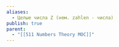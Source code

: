 ```yaml
---
aliases:
  - Целые числа Z (нем. zahlen - числа)
publish: true
parent:
  - "[[511 Numbers Theory MOC]]"
---
```


